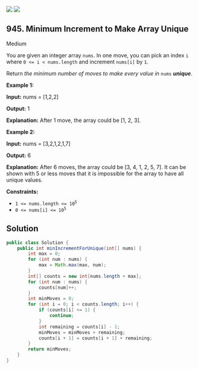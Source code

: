 [![](https://img.shields.io/github/stars/javadev/LeetCode-in-Java?label=Stars&style=flat-square)](https://github.com/javadev/LeetCode-in-Java)
[![](https://img.shields.io/github/forks/javadev/LeetCode-in-Java?label=Fork%20me%20on%20GitHub%20&style=flat-square)](https://github.com/javadev/LeetCode-in-Java/fork)

## 945\. Minimum Increment to Make Array Unique

Medium

You are given an integer array `nums`. In one move, you can pick an index `i` where `0 <= i < nums.length` and increment `nums[i]` by `1`.

Return _the minimum number of moves to make every value in_ `nums` _**unique**_.

**Example 1:**

**Input:** nums = [1,2,2]

**Output:** 1

**Explanation:** After 1 move, the array could be [1, 2, 3].

**Example 2:**

**Input:** nums = [3,2,1,2,1,7]

**Output:** 6

**Explanation:** After 6 moves, the array could be [3, 4, 1, 2, 5, 7]. It can be shown with 5 or less moves that it is impossible for the array to have all unique values.

**Constraints:**

*   <code>1 <= nums.length <= 10<sup>5</sup></code>
*   <code>0 <= nums[i] <= 10<sup>5</sup></code>

## Solution

```java
public class Solution {
    public int minIncrementForUnique(int[] nums) {
        int max = 0;
        for (int num : nums) {
            max = Math.max(max, num);
        }
        int[] counts = new int[nums.length + max];
        for (int num : nums) {
            counts[num]++;
        }
        int minMoves = 0;
        for (int i = 0; i < counts.length; i++) {
            if (counts[i] <= 1) {
                continue;
            }
            int remaining = counts[i] - 1;
            minMoves = minMoves + remaining;
            counts[i + 1] = counts[i + 1] + remaining;
        }
        return minMoves;
    }
}
```